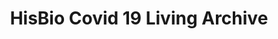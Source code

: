 
<h1 align="center" style="border-bottom: none !important; margin-bottom: 5px !important;">HisBio Covid 19 Living Archive</h1>
